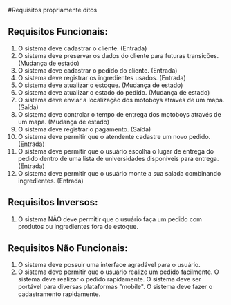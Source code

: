 #Requisitos propriamente ditos


Requisitos Funcionais:
--
1.  O sistema deve cadastrar o cliente. (Entrada)
2.  O sistema deve preservar os dados do cliente para futuras transições. (Mudança de estado)
3.  O sistema deve cadastrar o pedido do cliente. (Entrada)
4.  O sistema deve registrar os ingredientes usados. (Entrada)
5.  O sistema deve atualizar o estoque. (Mudança de estado)
6.  O sistema deve atualizar o estado do pedido. (Mudança de estado)
7.  O sistema deve enviar a localização dos motoboys através de um mapa. (Saída)
8.  O sistema deve controlar o tempo de entrega dos motoboys através de um mapa. (Mudança de estado)
9.  O sistema deve registrar o pagamento. (Saída)
10. O sistema deve permitir que o atendente cadastre um novo pedido. (Entrada)
11. O sistema deve permitir que o usuário escolha o lugar de entrega do pedido dentro de uma lista de universidades disponíveis para entrega. (Entrada)
12. O sistema deve permitir que o usuário monte a sua salada combinando ingredientes. (Entrada)


Requisitos Inversos:
--
1.  O sistema NÃO deve permitir que o usuário faça um pedido com produtos ou ingredientes fora de estoque.

Requisitos Não Funcionais:
--
1.  O sistema deve possuir uma interface agradável para o usuário.
2.  O sistema deve permitir que o usuário realize um pedido facilmente.
O sistema deve realizar o pedido rapidamente.
O sistema deve ser portável para diversas plataformas "mobile". 
O sistema deve fazer o cadastramento rapidamente. 

